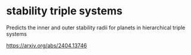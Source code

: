 # stability triple systems
Predicts the inner and outer stability radii for planets in hierarchical triple systems 

https://arxiv.org/abs/2404.13746
